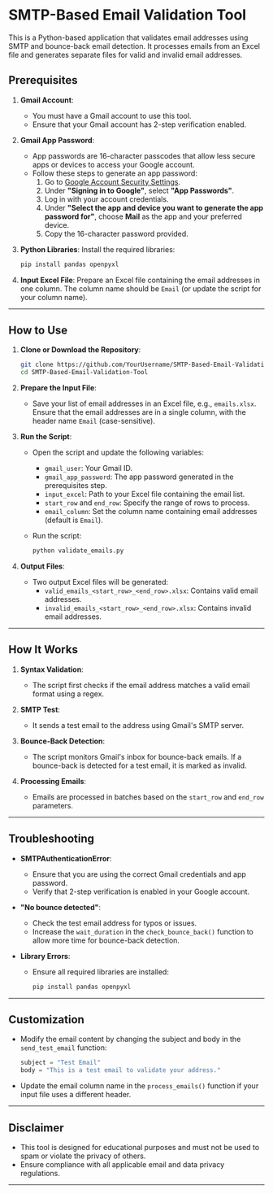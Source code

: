 # SMTP-Based Email Validation Tool

This is a Python-based application that validates email addresses using SMTP and bounce-back email detection. It processes emails from an Excel file and generates separate files for valid and invalid email addresses. 

## Prerequisites

1. **Gmail Account**: 
   - You must have a Gmail account to use this tool.
   - Ensure that your Gmail account has 2-step verification enabled.

2. **Gmail App Password**:
   - App passwords are 16-character passcodes that allow less secure apps or devices to access your Google account. 
   - Follow these steps to generate an app password:
     1. Go to [Google Account Security Settings](https://myaccount.google.com/security).
     2. Under **"Signing in to Google"**, select **"App Passwords"**.
     3. Log in with your account credentials.
     4. Under **"Select the app and device you want to generate the app password for"**, choose **Mail** as the app and your preferred device.
     5. Copy the 16-character password provided.

3. **Python Libraries**: Install the required libraries:
   ```bash
   pip install pandas openpyxl
   ```

4. **Input Excel File**: Prepare an Excel file containing the email addresses in one column. The column name should be `Email` (or update the script for your column name).

---

## How to Use

1. **Clone or Download the Repository**:
   ```bash
   git clone https://github.com/YourUsername/SMTP-Based-Email-Validation-Tool.git
   cd SMTP-Based-Email-Validation-Tool
   ```

2. **Prepare the Input File**:
   - Save your list of email addresses in an Excel file, e.g., `emails.xlsx`. Ensure that the email addresses are in a single column, with the header name `Email` (case-sensitive).

3. **Run the Script**:
   - Open the script and update the following variables:
     - `gmail_user`: Your Gmail ID.
     - `gmail_app_password`: The app password generated in the prerequisites step.
     - `input_excel`: Path to your Excel file containing the email list.
     - `start_row` and `end_row`: Specify the range of rows to process.
     - `email_column`: Set the column name containing email addresses (default is `Email`).

   - Run the script:
     ```bash
     python validate_emails.py
     ```

4. **Output Files**:
   - Two output Excel files will be generated:
     - `valid_emails_<start_row>_<end_row>.xlsx`: Contains valid email addresses.
     - `invalid_emails_<start_row>_<end_row>.xlsx`: Contains invalid email addresses.

---

## How It Works

1. **Syntax Validation**:
   - The script first checks if the email address matches a valid email format using a regex.

2. **SMTP Test**:
   - It sends a test email to the address using Gmail's SMTP server.

3. **Bounce-Back Detection**:
   - The script monitors Gmail's inbox for bounce-back emails. If a bounce-back is detected for a test email, it is marked as invalid.

4. **Processing Emails**:
   - Emails are processed in batches based on the `start_row` and `end_row` parameters.

---

## Troubleshooting

- **SMTPAuthenticationError**:
  - Ensure that you are using the correct Gmail credentials and app password.
  - Verify that 2-step verification is enabled in your Google account.

- **"No bounce detected"**:
  - Check the test email address for typos or issues. 
  - Increase the `wait_duration` in the `check_bounce_back()` function to allow more time for bounce-back detection.

- **Library Errors**:
  - Ensure all required libraries are installed:
    ```bash
    pip install pandas openpyxl
    ```

---

## Customization

- Modify the email content by changing the subject and body in the `send_test_email` function:
  ```python
  subject = "Test Email"
  body = "This is a test email to validate your address."
  ```

- Update the email column name in the `process_emails()` function if your input file uses a different header.

---

## Disclaimer

- This tool is designed for educational purposes and must not be used to spam or violate the privacy of others.
- Ensure compliance with all applicable email and data privacy regulations.

---
